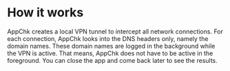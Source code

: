 # How it works

AppChk creates a local VPN tunnel to intercept all network connections. For each connection, AppChk looks into the DNS headers only, namely the domain names. 
These domain names are logged in the background while the VPN is active. That means, AppChk does not have to be active in the foreground. You can close the app and come back later to see the results.

